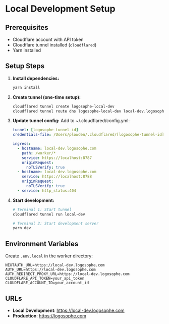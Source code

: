 # Local Development Setup

## Prerequisites
- Cloudflare account with API token
- Cloudflare tunnel installed (`cloudflared`)
- Yarn installed

## Setup Steps

1. **Install dependencies:**
   ```bash
   yarn install
   ```

2. **Create tunnel (one-time setup):**
   ```bash
   cloudflared tunnel create logosophe-local-dev
   cloudflared tunnel route dns logosophe-local-dev local-dev.logosophe.com
   ```

3. **Update tunnel config:**
   Add to ~/.cloudflared/config.yml:
   ```yaml
   tunnel: [logosophe-tunnel-id]
   credentials-file: /Users/plowden/.cloudflared/[logosophe-tunnel-id].json
   
   ingress:
     - hostname: local-dev.logosophe.com
       path: /worker/*
       service: https://localhost:8787
       originRequest:
         noTLSVerify: true
     - hostname: local-dev.logosophe.com
       service: https://localhost:8788
       originRequest:
         noTLSVerify: true
     - service: http_status:404
   ```

4. **Start development:**
   ```bash
   # Terminal 1: Start tunnel
   cloudflared tunnel run local-dev
   
   # Terminal 2: Start development server
   yarn dev
   ```

## Environment Variables

Create `.env.local` in the worker directory:
```env
NEXTAUTH_URL=https://local-dev.logosophe.com
AUTH_URL=https://local-dev.logosophe.com
AUTH_REDIRECT_PROXY_URL=https://local-dev.logosophe.com
CLOUDFLARE_API_TOKEN=your_api_token
CLOUDFLARE_ACCOUNT_ID=your_account_id
```

## URLs
- **Local Development**: https://local-dev.logosophe.com
- **Production**: https://logosophe.com 